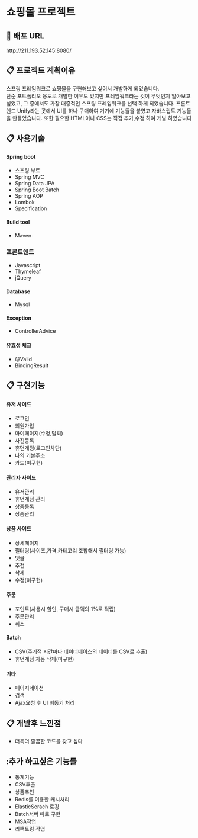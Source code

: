 # 쇼핑몰 프로젝트
## :link: 배포 URL
http://211.193.52.145:8080/

## :clipboard: 프로젝트 계획이유
스프링 프레임워크로 쇼핑몰을 구현해보고 싶어서 개발하게 되었습니다. <br/>
단순 포트폴리오 용도로 개발한 이유도 있지만 프레임워크라는 것이 무엇인지 알아보고 싶었고, 그 중에서도 가장 대중적인 스프링 프레임워크를 선택 하게 되었습니다.
프론트엔드 Unify라는 곳에서 UI를 하나 구매하여 거기에 기능들을 붙였고 자바스립트 기능들을 만들었습니다. 또한 필요한 HTML이나 CSS는 직접 추가,수정 하여 개발 하였습니다

## :clipboard: 사용기술
#### Spring boot
* 스프링 부트
* Spring MVC
* Spring Data JPA
* Spring Boot Batch
* Spring AOP
* Lombok
* Specification

#### Build tool
* Maven

### 프론트엔드
* Javascript
* Thymeleaf
* jQuery


#### Database
* Mysql

#### Exception
* ControllerAdvice

#### 유효성 체크
* @Valid
* BindingResult

## :clipboard: 구현기능
#### 유저 사이드
* 로그인
* 회원가입
* 마이페이지(수정,탈퇴)
* 사진등록
* 휴먼계정(로그인차단)
* 나의 기본주소
* 카드(미구현)

#### 관리자 사이드
* 유저관리
* 휴먼계정 관리
* 상품등록
* 상품관리

#### 상품 사이드
* 상세페이지
* 필터링(사이즈,가격,카테고리 조합해서 필터링 가능)
* 댓글
* 추천
* 삭제
* 수정(미구현)

#### 주문
* 포인트(사용시 할인, 구매시 금액의 1%로 적립)
* 주문관리
* 취소

#### Batch
* CSV(주기적 시간마다 데이터베이스의 데이터를 CSV로 추출)
* 휴먼계정 자동 삭제(미구현)

#### 기타
* 페이지네이션
* 검색
* Ajax요청 후 UI 비동기 처리

## :clipboard: 개발후 느낀점
* 더욱더 깔끔한 코드를 갖고 싶다


## :추가 하고싶은 기능들
* 통계기능
* CSV추출
* 상품추천
* Redis를 이용한 캐시처리
* ElasticSerach 로깅
* Batch서버 따로 구현
* MSA작업
* 리팩토링 작업

 
